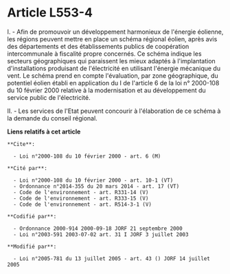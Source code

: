 # Article L553-4

I. - Afin de promouvoir un développement harmonieux de l'énergie éolienne, les régions peuvent mettre en place un schéma
régional éolien, après avis des départements et des établissements publics de coopération intercommunale à fiscalité propre
concernés. Ce schéma indique les secteurs géographiques qui paraissent les mieux adaptés à l'implantation d'installations
produisant de l'électricité en utilisant l'énergie mécanique du vent. Le schéma prend en compte l'évaluation, par zone
géographique, du potentiel éolien établi en application du I de l'article 6 de la loi n° 2000-108 du 10 février 2000 relative
à la modernisation et au développement du service public de l'électricité.

II. - Les services de l'Etat peuvent concourir à l'élaboration de ce schéma à la demande du conseil régional.

**Liens relatifs à cet article**

	**Cite**:

	  - Loi n°2000-108 du 10 février 2000 - art. 6 (M)

	**Cité par**:

	  - Loi n°2000-108 du 10 février 2000 - art. 10-1 (VT)
	  - Ordonnance n°2014-355 du 20 mars 2014 - art. 17 (VT)
	  - Code de l'environnement - art. R331-14 (V)
	  - Code de l'environnement - art. R333-15 (V)
	  - Code de l'environnement - art. R514-3-1 (V)

	**Codifié par**:

	  - Ordonnance 2000-914 2000-09-18 JORF 21 septembre 2000
	  - Loi n°2003-591 2003-07-02 art. 31 I JORF 3 juillet 2003

	**Modifié par**:

	  - Loi n°2005-781 du 13 juillet 2005 - art. 43 () JORF 14 juillet 2005

